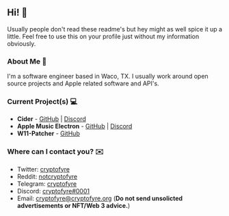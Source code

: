 [1]: https://twitter.com/cryptofyre
[2]: https://www.reddit.com/user/notcryptofyre
[3]: https://t.me/cryptofyre
[4]: https://dsc.bio/cryptofyre
[5]: mailto:cryptofyre@cryptofyre.org
[6]: https://discord.gg/applemusic
[7]: https://github.com/ciderapp/Cider
[8]: https://github.com/ciderapp/Apple-Music-Electron
[9]: https://github.com/cryptofyre/W11-Patcher

## Hi! 👋
Usually people don't read these readme's but hey might as well spice it up a little. Feel free to use this on your profile just without my information obviously.

### About Me 🤘
I'm a software engineer based in Waco, TX. I usually work around open source projects and Apple related software and API's.

### Current Project(s) 💻
+ **Cider** - [GitHub][7] | [Discord][6]
+ **Apple Music Electron** - [GitHub][8] | [Discord][6]
+ **W11-Patcher** - [GitHub][9]

### Where can I contact you? ✉️
+ Twitter: [cryptofyre][1]
+ Reddit: [notcryptofyre][2]
+ Telegram: [cryptofyre][3]
+ Discord: [cryptofyre#0001][4]
+ Email: [cryptofyre@cryptofyre.org][5] (**Do not send unsolicted advertisements or NFT/Web 3 advice.**)
